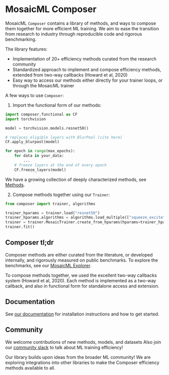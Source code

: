 # MosaicML Composer

MosaicML `Composer` contains a library of methods, and ways to compose them together for more efficient ML training. We aim to ease the transition from research to industry through reproducible code and rigorous benchmarking.

The library features:
* Implementation of 20+ efficiency methods curated from the research community
* Standardized approach to implement and compose efficiency methods, extended from two-way callbacks (Howard et al, 2020)
*  Easy way to access our methods either directly for your trainer loops, or through the MosaicML trainer

A few ways to use `Composer`:

1. Import the functional form of our methods:

```python
import composer.functional as CF
import torchvision

model = torchvision.models.resnet50()

# replaces eligible layers with BlurPool (cite here)
CF.apply_blurpool(model)

for epoch in range(max_epochs):
    for data in your_data:
        ...
    # freeze layers at the end of every epoch
    CF.freeze_layers(model)

```

We have a growing collection of deeply characterized methods, see [Methods](https://www.mosaicml.com/methods).

2. Compose methods together using our `Trainer`:

```python
from composer import trainer, algorithms

trainer_hparams = trainer.load("resnet50")
trainer_hparams.algorithms = algorithms.load_multiple(["squeeze_excite", "scale_schedule"])
trainer = trainer.MosaicTrainer.create_from_hparams(hparams=trainer_hparams)
trainer.fit()

```

## Composer tl;dr

Composer methods are either curated from the literature, or developed internally, and rigorously measured on public benchmarks. To explore the benchmarks, see our [MosaicML Explorer](https://app.mosaicml.com).

To compose methods together, we used the excellent two-way callbacks system (Howard et al, 2020). Each method is implemented as a two-way callback, and also in functional form for standalone access and extension.

## Documentation

See [our documentation](https://docs.mosaicml.com/) for installation instructions and how to get started.

## Community

We welcome contributions of new methods, models, and datasets Also join our [community slack](https://join.slack.com/t/mosaicmlworkspace/shared_invite/zt-w0tiddn9-WGTlRpfjcO9J5jyrMub1dg) to talk about ML training efficiency!


Our library builds upon ideas from the broader ML community! We are exploring integrations into other libraries to make the Composer efficiency methods available to all.
